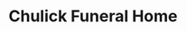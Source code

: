 ---
title: "Chulick Funeral Home"
url: /saint-louis/chulick-funeral-home/
shop: funeral directors
---